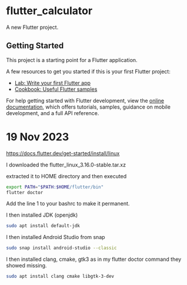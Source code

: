 # flutter_calculator

A new Flutter project.

## Getting Started

This project is a starting point for a Flutter application.

A few resources to get you started if this is your first Flutter project:

- [Lab: Write your first Flutter app](https://docs.flutter.dev/get-started/codelab)
- [Cookbook: Useful Flutter samples](https://docs.flutter.dev/cookbook)

For help getting started with Flutter development, view the
[online documentation](https://docs.flutter.dev/), which offers tutorials,
samples, guidance on mobile development, and a full API reference.


# 19 Nov 2023

https://docs.flutter.dev/get-started/install/linux

I downloaded the flutter_linux_3.16.0-stable.tar.xz

extracted it to HOME directory and then executed

```bash
export PATH="$PATH:$HOME/flutter/bin"
flutter doctor
```

Add the line 1 to your bashrc to make it permanent.


I then installed JDK (openjdk)

```bash
sudo apt install default-jdk
```


I then installed Android Studio from snap

```bash
sudo snap install android-studio --classic
```



I then installed clang, cmake, gtk3 as in my flutter doctor command they showed missing.

```bash
sudo apt install clang cmake libgtk-3-dev
```
